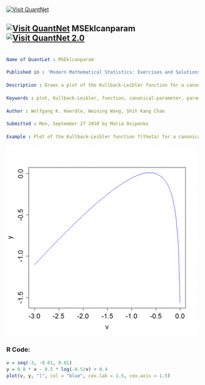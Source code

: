 
[<img src="https://github.com/QuantLet/Styleguide-and-FAQ/blob/master/pictures/banner.png" width="880" alt="Visit QuantNet">](http://quantlet.de/index.php?p=info)

## [<img src="https://github.com/QuantLet/Styleguide-and-Validation-procedure/blob/master/pictures/qloqo.png" alt="Visit QuantNet">](http://quantlet.de/) **MSEklcanparam** [<img src="https://github.com/QuantLet/Styleguide-and-Validation-procedure/blob/master/pictures/QN2.png" width="60" alt="Visit QuantNet 2.0">](http://quantlet.de/d3/ia)

```yaml

Name of QuantLet : MSEklcanparam

Published in : 'Modern Mathematical Statistics: Exercises and Solutions'

Description : Draws a plot of the Kullback-Leibler function for a canonical parameter.

Keywords : plot, Kullback-Leibler, function, canonical-parameter, parameter

Author : Wolfgang K. Haerdle, Weining Wang, Shih Kang Chao

Submitted : Mon, September 27 2010 by Maria Osipenko

Example : Plot of the Kullback-Leibler function f(theta) for a canonical parameter.

```

![Picture1](plot.png)


### R Code:
```r
v = seq(-3, -0.01, 0.01)
y = 0.8 * v - 0.5 * log(-0.5/v) + 0.4
plot(v, y, "l", col = "blue", cex.lab = 1.5, cex.axis = 1.5) 

```
